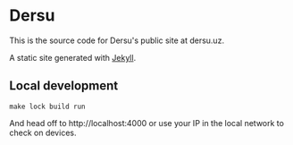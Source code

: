 # Dersu 

This is the source code for Dersu's public site at dersu.uz.

A static site generated with [Jekyll](https://jekyllrb.com/).

## Local development

```
make lock build run
```

And head off to http://localhost:4000 or use your IP in the local network to check on devices. 
